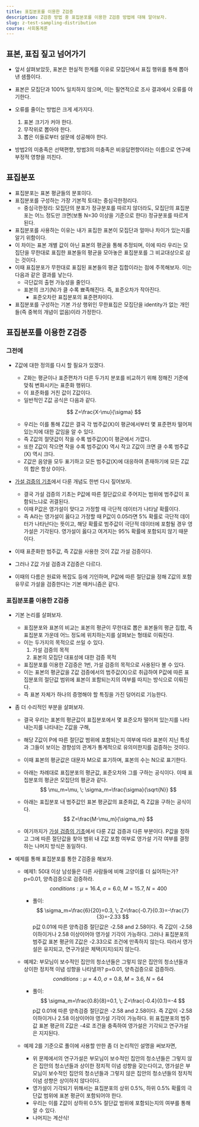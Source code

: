 ```yaml
---
title: 표집분포를 이용한 Z검증
description: Z검증 방법 중 표집분포를 이용한 Z검증 방법에 대해 알아보자.
slug: z-test-sampling-distribution
course: 사회통계론
---
```


## 표본, 표집 짚고 넘어가기

- 앞서 살펴보았듯, 표본은 현실적 한계를 이유로 모집단에서 표집 행위를 통해 뽑아낸 샘플이다.

- 표본은 모집단과 100% 일치하지 않으며, 이는 필연적으로 조사 결과에서 오류를 야기한다.
- 오류를 줄이는 방법은 크게 세가지다.
  1. 표본 크기가 커야 한다.
  2. 무작위로 뽑아야 한다.
  3. 뽑은 이들로부터 설문에 성공해야 한다.
- 방법2의 미충족은 선택편향, 방법3의 미충족은 비응답편향이라는 이름으로 연구에 부정적 영향을 끼친다.

## 표집분포

- 표집분포는 표본 평균들의 분포이다.
- 표집분포를 구성하는 가장 기본적 토대는 중심극한정리다.
  - 중심극한정리: 모집단의 분포가 정규분포를 따르지 않더라도, 모집단의 표집분포는 어느 정도만 크면(보통 N=30 이상을 기준으로 한다) 정규분포를 따르게 된다.
- 표집분포를 사용하는 이유는 내가 표집한 표본이 모집단과 얼마나 차이가 있는지를 알기 위함이다.
- 이 차이는 표본 개별 값이 아닌 표본의 평균을 통해 추정되며, 이에 따라 우리는 모집단을 무한대로 표집한 표본들의 평균을 모아놓은 표집분포를 그 비교대상으로 삼는 것이다.
- 이때 표집분포가 무한대로 표집된 표본들의 평균 집합이라는 점에 주목해보자. 이는 다음과 같은 결과를 낳는다.
  - 극단값의 출현 가능성을 줄인다.
  - 표본의 크기(N)가 클 수록 뾰족해진다. 즉, 표준오차가 작아진다.
    - 표준오차란 표집분포의 표준편차이다.
- 표집분포를 구성하는 기본 가상 행위인 무한표집은 모집단을 identity가 없는 개인들(즉 중복의 개념이 없음)이라 가정한다.

## 표집분포를 이용한 Z검증

### 그전에

- Z값에 대한 정의를 다시 할 필요가 있겠다.

  - Z화는 평균이나 표준편차가 다른 두가지 분포를 비교하기 위해 정해진 기준에 맞춰 변화시키는 표준화 행위다.
  - 이 표준화를 거친 값이 Z값이다.
  - 일반적인 Z값 공식은 다음과 같다.

  $$
  Z=\frac{X-\mu}{\sigma}
  $$

  - 우리는 이를 통해 Z값은 결국 각 범주값(X)이 평균에서부터 몇 표준편차 떨어져 있는지에 대한 값임을 알 수 있다.
  - 즉 Z값의 절댓값이 작을 수록 범주값(X)이 평균에서 가깝다.
  - 또한 Z값이 작으면 작을 수록 범주값(X) 역시 작고 Z값이 크면 클 수록 범주값(X) 역시 크다.
  - Z값은 음양을 모두 표기하고 모든 범주값(X)에 대응하여 존재하기에 모든 Z값의 합은 항상 0이다.

- [가설 검증의 기초](https://www.socio.penielcho.com/hypothesis-testing)에서 다룬 개념도 한번 다시 짚어보자.

  - 결국 가설 검증의 기초는 P값에 따른 절단값으로 주어지는 범위에 범주값이 포함되느냐로 귀결된다.
  - 이때 P값은 영가설이 맞다고 가정할 때 극단적 데이터가 나타날 확률이다.
  - 즉 A라는 영가설이 옳다고 가정할 때 P값이 0.05라면 5% 확률로 극단적 데이터가 나타난다는 뜻이고, 해당 확률로 범주값이 극단적 데이터에 포함될 경우 영가설은 기각된다. 영가설이 옳다고 여겨지는 95% 확률에 포함되지 않기 때문이다.

- 이때 표준화한 범주값, 즉 Z값을 사용한 것이 Z값 가설 검증이다.

- 그러나 Z값 가설 검증과 Z검증은 다르다.

- 이때의 다름은 원료와 복잡도 등에 기인하며, P값에 따른 절단값을 정해 Z값의 포함 유무로 가설을 검증한다는 기본 매커니즘은 같다.

### 표집분포를 이용한 Z검증

- 기본 논리를 살펴보자.

  - 표집분포와 표본의 비교는 표본의 평균이 무한대로 뽑은 표본들의 평균 집합, 즉 표집분포 가운데 어느 정도에 위치하는지를 살펴보는 형태로 이뤄진다.
  - 이는 두가지의 목적으로 쓰일 수 있다.
    1. 가설 검증의 목적
    2. 표본의 모집단 대표성에 대한 검증 목적
  - 표집분포를 이용한 Z검증은 1번, 가설 검증의 목적으로 사용된다 볼 수 있다.
  - 이는 표본의 평균값을 Z값 검증에서의 범주값(X)으로 취급하여 P값에 따른 표집분포의 절단값 범위에 표본이 포함되는지의 여부를 따지는 방식으로 이뤄진다.
  - 즉 표본 자체가 하나의 증명해야 할 특징을 가진 덩어리로 기능한다.

- 좀 더 수리적인 부분을 살펴보자.

  - 결국 우리는 표본의 평균값이 표집분포에서 몇 표준오차 떨어져 있는지를 나타내는지를 나타내는 Z값을 구해,

  - 해당 Z값이 P에 따른 절단값 범위에 포함되는지 여부에 따라 표본이 지닌 특성과 그들이 보이는 경향성의 관계가 통계적으로 유의미한지를 검증하는 것이다.

  - 이때 표본의 평균값은 대문자 M으로 표기하며, 표본의 수는 N으로 표기한다.

  - 아래는 차례대로 표집분포의 평균값, 표준오차와 그를 구하는 공식이다. 이때 표집분포의 평균은 모집단의 평균과 같다.
    <br/>$$
    \mu_m=\mu, \; \sigma_m=\frac{\sigma}{\sqrt{N}}
    $$

  - 아래는 표집분포 내 범주값인 표본 평균값의 표준화값, 즉 Z값을 구하는 공식이다.
    <br/>$$
    Z=\frac{M-\mu_m}{\sigma_m}
    $$

  - 여기까지가 [가설 검증의 기초](https://www.socio.penielcho.com/hypothesis-testing)에서 다룬 Z값 검증과 다른 부분이다. P값을 정하고 그에 따른 절단값을 찾아 범위 내 Z값 포함 여부로 영가설 기각 여부를 결정하는 나머지 방식은 동일하다.

- 예제를 통해 표집분포를 통한 Z검증을 해보자.

  - 예제1: 50대 이상 남성들은 다른 사람들에 비해 고양이를 더 싫어하는가? p=0.01, 양측검증으로 검증하라.
    <br/>$$
    conditions: \mu=16.4, \; \sigma=6.0, \; M=15.7, \; N=400
    $$

    - 풀이:
      <br/>$$
      \sigma_m=\frac{6}{20}=0.3, \; Z=\frac{-0.7}{0.3}=-\frac{7}{3}=-2.33
      $$
      p값 0.01에 따른 양측검증 절단값은 -2.58 and 2.58이다. 즉 Z값이 -2.58 이하이거나 2.58 이상이어야 영가설 기각이 가능하다. 그러나 표집분포의 범주값 표본 평균의 Z값은 -2.33으로 조건에 만족하지 않는다. 따라서 영가설은 유지되고, 연구가설은 체택(지지)되지 않는다.

  - 예제2: 부모님이 보수적인 집안의 청소년들은 그렇지 않은 집안의 청소년들과 상이한 정치젹 이념 성향을 나타낼까? p=0.01, 양측검증으로 검증하라.
    <br/>$$
    conditions: \mu=4.0, \; \sigma=0.8, \; M=3.6, \; N=64
    $$

    - 풀이:
      <br/>$$
      \sigma_m=\frac{0.8}{8}=0.1, \; Z=\frac{-0.4}{0.1}=-4
      $$
      p값 0.01에 따른 양측검증 절단값은 -2.58 and 2.58이다. 즉 Z값이 -2.58 이하이거나 2.58 이상이어야 영가설 기각이 가능하다. 위 표집분포의 범주값 표본 평균의 Z값은 -4로 조건을 충족하여 영가설은 기각되고 연구가설은 지지된다.

  - 예제 2를 기준으로 풀이에 사용할 만한 좀 더 논리적인 설명을 써보자면,

    - 위 문제에서의 연구가설은 부모님이 보수적인 집안의 청소년들은 그렇지 않은 집안의 청소년들과 상이한 정치적 이념 성향을 갖는다이고, 영가설은 부모님이 보수적인 집안의 청소년들과 그렇지 않은 집안의 청소년들의 정치적 이념 성향은 상이하지 않다이다.
    - 영가설이 기각되기 위해서는 표집분포의 상위 0.5%, 하위 0.5% 확률의 극단값 범위에 표본 평균이 포함되어야 한다.
    - 우리는 이를 Z값이 상하위 0.5% 절단값 범위에 포함되는지의 여부를 통해 알 수 있다.
    - 나머지는 계산식!

